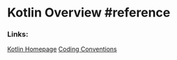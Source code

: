 # Kotlin Overview #reference

### Links:
[Kotlin Homepage](https://kotlinlang.org/)
[Coding Conventions](https://kotlinlang.org/docs/coding-conventions.html)